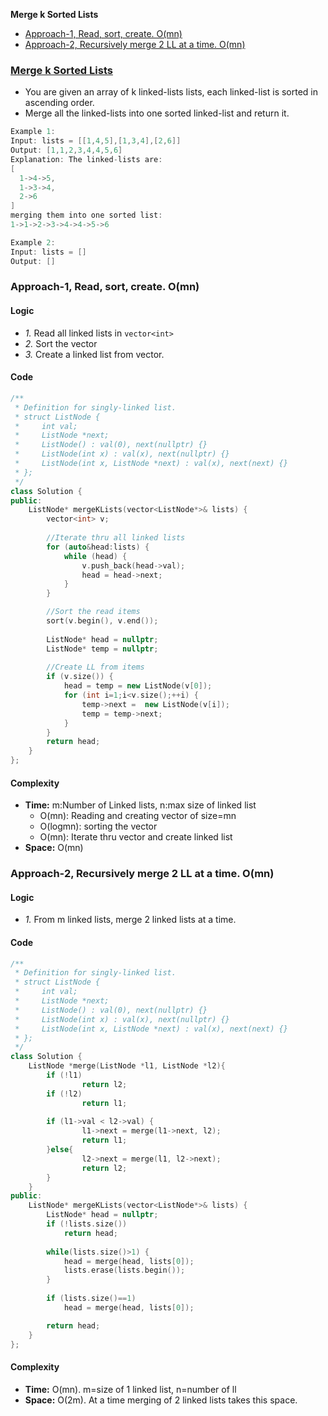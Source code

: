 **Merge k Sorted Lists**
- [Approach-1, Read, sort, create. O(mn)](#a1)
- [Approach-2, Recursively merge 2 LL at a time. O(mn)](#a2)

### [Merge k Sorted Lists](https://leetcode.com/problems/merge-k-sorted-lists/)
- You are given an array of k linked-lists lists, each linked-list is sorted in ascending order.
- Merge all the linked-lists into one sorted linked-list and return it.
```c
Example 1:
Input: lists = [[1,4,5],[1,3,4],[2,6]]
Output: [1,1,2,3,4,4,5,6]
Explanation: The linked-lists are:
[
  1->4->5,
  1->3->4,
  2->6
]
merging them into one sorted list:
1->1->2->3->4->4->5->6

Example 2:
Input: lists = []
Output: []
```

<a name=a1></a>
### Approach-1, Read, sort, create. O(mn)
#### Logic
- _1._ Read all linked lists in `vector<int>`
- _2._ Sort the vector
- _3._ Create a linked list from vector.
#### Code
```cpp
/**
 * Definition for singly-linked list.
 * struct ListNode {
 *     int val;
 *     ListNode *next;
 *     ListNode() : val(0), next(nullptr) {}
 *     ListNode(int x) : val(x), next(nullptr) {}
 *     ListNode(int x, ListNode *next) : val(x), next(next) {}
 * };
 */
class Solution {
public:
    ListNode* mergeKLists(vector<ListNode*>& lists) {
        vector<int> v;
        
        //Iterate thru all linked lists
        for (auto&head:lists) {
            while (head) {
                v.push_back(head->val);
                head = head->next;
            }
        }

        //Sort the read items
        sort(v.begin(), v.end());
        
        ListNode* head = nullptr;
        ListNode* temp = nullptr;
        
        //Create LL from items
        if (v.size()) {
            head = temp = new ListNode(v[0]);
            for (int i=1;i<v.size();++i) {
                temp->next =  new ListNode(v[i]);
                temp = temp->next;
            }
        }
        return head;
    }
};
```
#### Complexity
- **Time:** m:Number of Linked lists, n:max size of linked list
  - O(mn): Reading and creating vector of size=mn
  - O(logmn): sorting the vector
  - O(mn): Iterate thru vector and create linked list
- **Space:** O(mn)

<a name=a2></a>
### Approach-2, Recursively merge 2 LL at a time. O(mn)
#### Logic
- _1._ From m linked lists, merge 2 linked lists at a time.
#### Code
```cpp
/**
 * Definition for singly-linked list.
 * struct ListNode {
 *     int val;
 *     ListNode *next;
 *     ListNode() : val(0), next(nullptr) {}
 *     ListNode(int x) : val(x), next(nullptr) {}
 *     ListNode(int x, ListNode *next) : val(x), next(next) {}
 * };
 */
class Solution {
    ListNode *merge(ListNode *l1, ListNode *l2){
        if (!l1) 
                return l2; 
        if (!l2) 
                return l1; 
  
        if (l1->val < l2->val) { 
                l1->next = merge(l1->next, l2); 
                return l1; 
        }else{ 
                l2->next = merge(l1, l2->next); 
                return l2; 
        } 
    }
public:
    ListNode* mergeKLists(vector<ListNode*>& lists) {
        ListNode* head = nullptr;
        if (!lists.size())
            return head;
        
        while(lists.size()>1) {
            head = merge(head, lists[0]);
            lists.erase(lists.begin());
        }
        
        if (lists.size()==1)
            head = merge(head, lists[0]);

        return head;
    }
};
```
#### Complexity
- **Time:** O(mn). m=size of 1 linked list, n=number of ll
- **Space:** O(2m). At a time merging of 2 linked lists takes this space.
